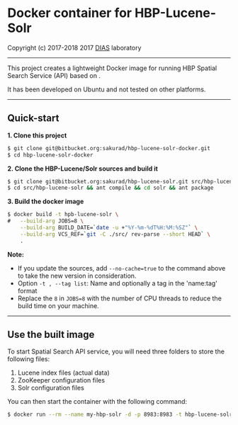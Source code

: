 # Docker container for HBP-Lucene-Solr #

Copyright (c) 2017-2018 2017 [DIAS](https://dias.epfl.ch/BrainDB) laboratory

---

This project creates a lightweight Docker image for running HBP Spatial Search Service (API) based on .

It has been developed on Ubuntu and not tested on other platforms.

---

## Quick-start ##

**1. Clone this project**  
```sh
$ git clone git@bitbucket.org:sakurad/hbp-lucene-solr-docker.git
$ cd hbp-lucene-solr-docker
```

**2. Clone the HBP-Lucene/Solr sources and build it**  
```sh
$ git clone git@bitbucket.org:sakurad/hbp-lucene-solr.git src/hbp-lucene-solr
$ cd src/hbp-lucene-solr && ant compile && cd solr && ant package
```  

**3. Build the docker image**  
```sh
$ docker build -t hpb-lucene-solr \
#   --build-arg JOBS=8 \
    --build-arg BUILD_DATE=`date -u +"%Y-%m-%dT%H:%M:%SZ"` \
    --build-arg VCS_REF=`git -C ./src/ rev-parse --short HEAD` \
    .
```

**Note:**

* If you update the sources, add `--no-cache=true` to the command above to take the new version in consideration.
* Option `-t , --tag list`: Name and optionally a tag in the 'name:tag' format
* Replace the `8` in `JOBS=8` with the number of CPU threads to reduce the build time on your machine.

---

## Use the built image ##

To start Spatial Search API service, you will need three folders to store the following files:

1. Lucene index files (actual data)
2. ZooKeeper configuration files
3. Solr configuration files

You can then start the container with the following command:
```sh
$ docker run --rm --name my-hbp-solr -d -p 8983:8983 -t hbp-lucene-solr
```

